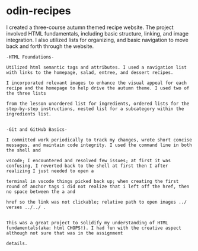# odin-recipes

I created a three-course autumn themed recipe website. The project involved HTML fundamentals, including basic structure,
linking, and image integration. I also utilized lists for organizing, and basic navigation to move back and forth through 
the website.

    -HTML Foundations-

    Utilized html semantic tags and attributes. I used a navigation list with links to the homepage, salad, entree, and dessert recipes.

    I incorporated relevant images to enhance the visual appeal for each recipe and the homepage to help drive the autumn theme. I used two of the three lists
    
    from the lesson unordered list for ingredients, ordered lists for the step-by-step instructions, nested list for a subcategory within the ingredients list.


    -Git and GitHub Basics-

    I committed work periodically to track my changes, wrote short concise messages, and maintain code integrity. I used the command line in both the shell and 
    
    vscode; I encountered and resolved few issues; at first it was confusing, I reverted back to the shell at first then I after realizing I just needed to open a 
    
    terminal in vscode things picked back up; when creating the first round of anchor tags i did not realize that i left off the href, then no space between the a and 
    
    href so the link was not clickable; relative path to open images ../ verses ../../ .


    This was a great project to solidify my understanding of HTML fundamentals(aka: html CHOPS!). I had fun with the creative aspect although not sure that was in the assignment 
    
    details. 


     


